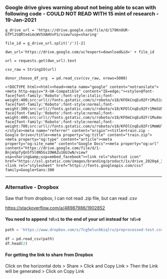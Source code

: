 ### Google drive gives warning about not being able to scan with following code - COULD NOT READ WITH 15 mint of research - 19-Jan-2021

```
g_drive_url = 'https://drive.google.com/file/d/179KnOUR-GTPl2SQRte4imcWV5XAHVvFS/view?usp=sharing'

file_id = g_drive_url.split('/')[-2]

dwn_url='https://drive.google.com/uc?export=download&id=' + file_id

url = requests.get(dwn_url).text

csv_raw = StringIO(url)

donor_choose_df_org  = pd.read_csv(csv_raw, nrows=5000)
```

```
<!DOCTYPE html><html><head><meta name="google" content="notranslate"><meta http-equiv="X-UA-Compatible" content="IE=edge;"><style>@font-face{font-family:'Roboto';font-style:italic;font-weight:400;src:url(//fonts.gstatic.com/s/roboto/v18/KFOkCnqEu92Fr1Mu51xIIzc.ttf)format('truetype');}@font-face{font-family:'Roboto';font-style:normal;font-weight:300;src:url(//fonts.gstatic.com/s/roboto/v18/KFOlCnqEu92Fr1MmSU5fBBc9.ttf)format('truetype');}@font-face{font-family:'Roboto';font-style:normal;font-weight:400;src:url(//fonts.gstatic.com/s/roboto/v18/KFOmCnqEu92Fr1Mu4mxP.ttf)format('truetype');}@font-face{font-family:'Roboto';font-style:normal;font-weight:700;src:url(//fonts.gstatic.com/s/roboto/v18/KFOlCnqEu92Fr1MmWUlfBBc9.ttf)format('truetype');}</style><meta name="referrer" content="origin"><title>train.zip - Google Drive</title><meta property="og:title" content="train.zip"><meta property="og:type" content="article"><meta property="og:site_name" content="Google Docs"><meta property="og:url" content="https://drive.google.com/file/d/1-BnjmSpTyQn5fSl0N5Gs2OWAZu16UJwN/view?usp=sharing&amp;usp=embed_facebook"><link rel="shortcut icon" href="https://ssl.gstatic.com/images/branding/product/1x/drive_2020q4_32dp.png"><link rel="stylesheet" href="https://fonts.googleapis.com/css?family=Google+Sans:300
```

---

### Alternative - Dropbox

Saw that from dropbox, I can not read .zip file, but can read .csv

https://stackoverflow.com/a/48987986/1902852

#### You need to append `?dl=1` to the end of your url instead for `?dl=0`

```python
path = 'https://www.dropbox.com/s/7cg5eluc66iqlru/preprocessed-test.csv?dl=1'

df = pd.read_csv(path)
df.head(2)
```

#### For getting the link to share from Dropbox

Click on the horizontal dots > Share > Click and Copy Link > Then the Link will be generated > Click on Copy Link
